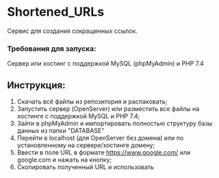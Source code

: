 # Shortened_URLs
Сервис для создания сокращенных ссылок.
### Требования для запуска:
Сервер или хостинг с поддержкой MySQL (phpMyAdmin) и PHP 7.4
## Инструкция: 
1. Скачать всё файлы из репозитория и распаковать;
2. Запустить сервер (OpenServer) или разместить все файлы на хостинге с поддержкой MySQL и PHP 7.4;
3. Зайти в phpMyAdmin и импортировать полностью структуру базы данных из папки "DATABASE"
4. Перейти в localhost (для OpenServer без домена) или по установленному на сервере/хостинге домену;
5. Ввести в поле URL в формате https://www.google.com/ или google.com и нажать на кнопку;
6. Скопировать полученный URL и использовать
